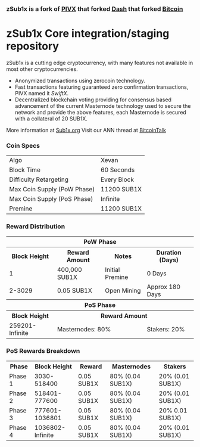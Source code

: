 ### zSub1x is a fork of [PIVX](https://github.com/PIVX-Project/PIVX) that forked [Dash](https://github.com/dashpay/dash) that forked [Bitcoin](https://github.com/bitcoin/bitcoinp)


# zSub1x Core integration/staging repository


zSub1x is a cutting edge cryptocurrency, with many features not available in most other cryptocurrencies.
- Anonymized transactions using zerocoin technology.
- Fast transactions featuring guaranteed zero confirmation transactions, PIVX named it _SwiftX_.
- Decentralized blockchain voting providing for consensus based advancement of the current Masternode
  technology used to secure the network and provide the above features, each Masternode is secured
  with a collateral of 20 SUB1X.

More information at [Sub1x.org](https://sub1x.org/) Visit our ANN thread at [BitcoinTalk](http://www.bitcointalk.org/index.php)


### Coin Specs
<table>
<tr><td>Algo</td><td>Xevan</td></tr>
<tr><td>Block Time</td><td>60 Seconds</td></tr>
<tr><td>Difficulty Retargeting</td><td>Every Block</td></tr>
<tr><td>Max Coin Supply (PoW Phase)</td><td>11200 SUB1X</td></tr>
<tr><td>Max Coin Supply (PoS Phase)</td><td>Infinite</td></tr>
<tr><td>Premine</td><td>11200 SUB1X</td></tr>
</table>


### Reward Distribution

<table>
<th colspan=4>PoW Phase</th>
<tr><th>Block Height</th><th>Reward Amount</th><th>Notes</th><th>Duration (Days)</th></tr>
<tr><td>1</td><td>400,000 SUB1X</td><td>Initial Premine</td><td>0 Days</td></tr>
<tr><td>2-3029</td><td>0.05 SUB1X</td><td rowspan=1>Open Mining</td><td rowspan=1> Approx 180 Days</td></tr>
<tr><th colspan=4>PoS Phase</th></tr>
<tr><th>Block Height</th><th colspan=3>Reward Amount</th></tr>
<tr><td>259201-Infinite</td><td colspan=2>Masternodes: 80%</td><td>Stakers: 20%</td></tr>
</table>


### PoS Rewards Breakdown

<table>
<th>Phase</th><th>Block Height</th><th>Reward</th><th>Masternodes</th><th>Stakers</th>
<tr><td>Phase 1</td><td>3030-518400</td><td>0.05 SUB1X</td><td>80% (0.04 SUB1X)</td><td>20% (0.01 SUB1X)</td></tr>
<tr><td>Phase 2</td><td>518401-777600</td><td>0.05 SUB1X</td><td>80% (0.04 SUB1X)</td><td>20% (0.01 SUB1X)</td></tr>
<tr><td>Phase 3</td><td>777601-1036801</td><td>0.05 SUB1X</td><td>80% (0.04 SUB1X)</td><td>20% 0.01 SUB1X)</td></tr>
<tr><td>Phase 4</td><td>1036802-Infinite</td><td>0.05 SUB1X</td><td>80% (0.04 SUB1X)</td><td>20% (0.01 SUB1X)</td></tr>
</table>
